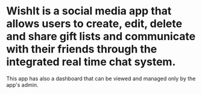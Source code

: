 # WishIt is a social media app that allows users to create, edit, delete and share gift lists and communicate with their friends through the integrated real time chat system.
This app has also a dashboard that can be viewed and managed only by the app's admin.
